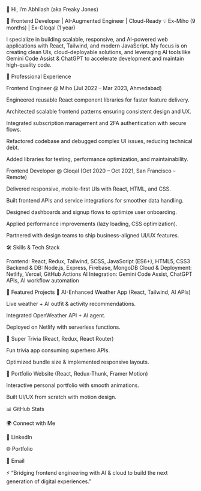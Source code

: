 👋 Hi, I’m Abhilash (aka Freaky Jones)

🚀 Frontend Developer | AI-Augmented Engineer | Cloud-Ready
💡 Ex-Miho (9 months) | Ex-Gloqal (1 year)

I specialize in building scalable, responsive, and AI-powered web applications with React, Tailwind, and modern JavaScript. My focus is on creating clean UIs, cloud-deployable solutions, and leveraging AI tools like Gemini Code Assist & ChatGPT to accelerate development and maintain high-quality code.

💼 Professional Experience

Frontend Engineer @ Miho (Jul 2022 – Mar 2023, Ahmedabad)

Engineered reusable React component libraries for faster feature delivery.

Architected scalable frontend patterns ensuring consistent design and UX.

Integrated subscription management and 2FA authentication with secure flows.

Refactored codebase and debugged complex UI issues, reducing technical debt.

Added libraries for testing, performance optimization, and maintainability.

Frontend Developer @ Gloqal (Oct 2020 – Oct 2021, San Francisco – Remote)

Delivered responsive, mobile-first UIs with React, HTML, and CSS.

Built frontend APIs and service integrations for smoother data handling.

Designed dashboards and signup flows to optimize user onboarding.

Applied performance improvements (lazy loading, CSS optimization).

Partnered with design teams to ship business-aligned UI/UX features.

🛠 Skills & Tech Stack

Frontend: React, Redux, Tailwind, SCSS, JavaScript (ES6+), HTML5, CSS3
Backend & DB: Node.js, Express, Firebase, MongoDB
Cloud & Deployment: Netlify, Vercel, GitHub Actions
AI Integration: Gemini Code Assist, ChatGPT APIs, AI workflow automation

🌟 Featured Projects
🔹 AI-Enhanced Weather App
 (React, Tailwind, AI APIs)

Live weather + AI outfit & activity recommendations.

Integrated OpenWeather API + AI agent.

Deployed on Netlify with serverless functions.

🔹 Super Trivia
 (React, Redux, React Router)

Fun trivia app consuming superhero APIs.

Optimized bundle size & implemented responsive layouts.

🔹 Portfolio Website
 (React, Redux-Thunk, Framer Motion)

Interactive personal portfolio with smooth animations.

Built UI/UX from scratch with motion design.

📊 GitHub Stats




🌍 Connect with Me

💼 LinkedIn

🌐 Portfolio

📧 Email

⚡ “Bridging frontend engineering with AI & cloud to build the next generation of digital experiences.”
